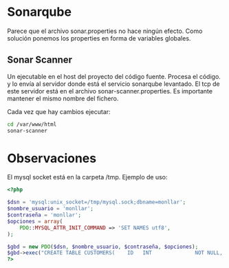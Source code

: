 # Sonarqube

Parece que el archivo sonar.properties no hace ningún efecto. Como solución ponemos los properties en forma de variables globales.

## Sonar Scanner

Un ejecutable en el host del proyecto del código fuente. Procesa el código. y lo envía al servidor donde está el servicio sonarqube levantado. El tcp de este servidor está en el archivo sonar-scanner.properties. Es importante mantener el mismo nombre del fichero.

Cada vez que hay cambios ejecutar:

````bash
cd /var/www/html
sonar-scanner
````

# Observaciones 

El mysql socket está en la carpeta /tmp. Ejemplo de uso:

````php
<?php

$dsn = 'mysql:unix_socket=/tmp/mysql.sock;dbname=monllar';
$nombre_usuario = 'monllar';
$contraseña = 'monllar';
$opciones = array(
    PDO::MYSQL_ATTR_INIT_COMMAND => 'SET NAMES utf8',
); 

$gbd = new PDO($dsn, $nombre_usuario, $contraseña, $opciones);
$gbd->exec("CREATE TABLE CUSTOMERS(    ID   INT              NOT NULL,    NAME VARCHAR (20)     NOT NULL,    AGE  INT              NOT NULL,    ADDRESS  CHAR (25) ,    SALARY   DECIMAL (18, 2),           PRIMARY KEY (ID) );");
?>

````